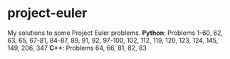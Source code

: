 # project-euler
My solutions to some Project Euler problems.
**Python**: Problems 1-60, 62, 63, 65, 67-81, 84-87, 89, 91, 92, 97-100, 102, 112, 119, 120, 123, 124, 145,  149, 206, 347
**C++**: Problems 64, 66, 81, 82, 83
